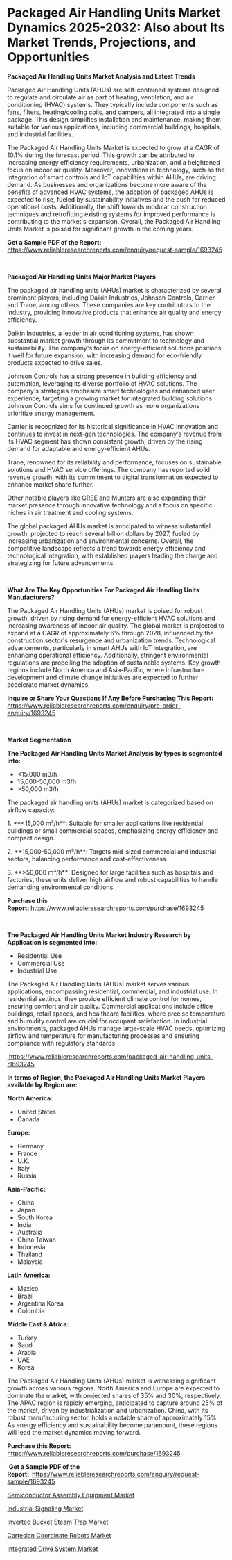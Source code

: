 <p><h1>Packaged Air Handling Units Market Dynamics 2025-2032: Also about Its Market Trends, Projections, and Opportunities</h1></p><p><strong>Packaged Air Handling Units Market Analysis and Latest Trends</strong></p>
<p><p>Packaged Air Handling Units (AHUs) are self-contained systems designed to regulate and circulate air as part of heating, ventilation, and air conditioning (HVAC) systems. They typically include components such as fans, filters, heating/cooling coils, and dampers, all integrated into a single package. This design simplifies installation and maintenance, making them suitable for various applications, including commercial buildings, hospitals, and industrial facilities.</p><p>The Packaged Air Handling Units Market is expected to grow at a CAGR of 10.1% during the forecast period. This growth can be attributed to increasing energy efficiency requirements, urbanization, and a heightened focus on indoor air quality. Moreover, innovations in technology, such as the integration of smart controls and IoT capabilities within AHUs, are driving demand. As businesses and organizations become more aware of the benefits of advanced HVAC systems, the adoption of packaged AHUs is expected to rise, fueled by sustainability initiatives and the push for reduced operational costs. Additionally, the shift towards modular construction techniques and retrofitting existing systems for improved performance is contributing to the market's expansion. Overall, the Packaged Air Handling Units Market is poised for significant growth in the coming years.</p></p>
<p><strong>Get a Sample PDF of the Report:&nbsp;</strong> <a href="https://www.reliableresearchreports.com/enquiry/request-sample/1693245?utm_campaign=7&utm_medium=2&utm_source=Github&utm_content=ia&utm_term=19022025&utm_id=packaged-air-handling-units">https://www.reliableresearchreports.com/enquiry/request-sample/1693245</a></p>
<p>&nbsp;</p>
<p><strong>Packaged Air Handling Units Major Market Players</strong></p>
<p><p>The packaged air handling units (AHUs) market is characterized by several prominent players, including Daikin Industries, Johnson Controls, Carrier, and Trane, among others. These companies are key contributors to the industry, providing innovative products that enhance air quality and energy efficiency.</p><p>Daikin Industries, a leader in air conditioning systems, has shown substantial market growth through its commitment to technology and sustainability. The company's focus on energy-efficient solutions positions it well for future expansion, with increasing demand for eco-friendly products expected to drive sales.</p><p>Johnson Controls has a strong presence in building efficiency and automation, leveraging its diverse portfolio of HVAC solutions. The company's strategies emphasize smart technologies and enhanced user experience, targeting a growing market for integrated building solutions. Johnson Controls aims for continued growth as more organizations prioritize energy management.</p><p>Carrier is recognized for its historical significance in HVAC innovation and continues to invest in next-gen technologies. The company's revenue from its HVAC segment has shown consistent growth, driven by the rising demand for adaptable and energy-efficient AHUs.</p><p>Trane, renowned for its reliability and performance, focuses on sustainable solutions and HVAC service offerings. The company has reported solid revenue growth, with its commitment to digital transformation expected to enhance market share further.</p><p>Other notable players like GREE and Munters are also expanding their market presence through innovative technology and a focus on specific niches in air treatment and cooling systems.</p><p>The global packaged AHUs market is anticipated to witness substantial growth, projected to reach several billion dollars by 2027, fueled by increasing urbanization and environmental concerns. Overall, the competitive landscape reflects a trend towards energy efficiency and technological integration, with established players leading the charge and strategizing for future advancements.</p></p>
<p>&nbsp;</p>
<p><strong>What Are The Key Opportunities For Packaged Air Handling Units Manufacturers?</strong></p>
<p><p>The Packaged Air Handling Units (AHUs) market is poised for robust growth, driven by rising demand for energy-efficient HVAC solutions and increasing awareness of indoor air quality. The global market is projected to expand at a CAGR of approximately 6% through 2028, influenced by the construction sector's resurgence and urbanization trends. Technological advancements, particularly in smart AHUs with IoT integration, are enhancing operational efficiency. Additionally, stringent environmental regulations are propelling the adoption of sustainable systems. Key growth regions include North America and Asia-Pacific, where infrastructure development and climate change initiatives are expected to further accelerate market dynamics.</p></p>
<p><strong>Inquire or Share Your Questions If Any Before Purchasing This Report:</strong> <a href="https://www.reliableresearchreports.com/enquiry/pre-order-enquiry/1693245?utm_campaign=7&utm_medium=2&utm_source=Github&utm_content=ia&utm_term=19022025&utm_id=packaged-air-handling-units">https://www.reliableresearchreports.com/enquiry/pre-order-enquiry/1693245</a></p>
<p>&nbsp;</p>
<p><strong>Market Segmentation</strong></p>
<p><strong>The Packaged Air Handling Units Market Analysis by types is segmented into:</strong></p>
<p><ul><li><15,000 m3/h</li><li>15,000-50,000 m3/h</li><li>>50,000 m3/h</li></ul></p>
<p><p>The packaged air handling units (AHUs) market is categorized based on airflow capacity: </p><p>1. **<15,000 m³/h**: Suitable for smaller applications like residential buildings or small commercial spaces, emphasizing energy efficiency and compact design. </p><p>2. **15,000-50,000 m³/h**: Targets mid-sized commercial and industrial sectors, balancing performance and cost-effectiveness. </p><p>3. **>50,000 m³/h**: Designed for large facilities such as hospitals and factories, these units deliver high airflow and robust capabilities to handle demanding environmental conditions.</p></p>
<p><strong>Purchase this Report:&nbsp;</strong><a href="https://www.reliableresearchreports.com/purchase/1693245?utm_campaign=7&utm_medium=2&utm_source=Github&utm_content=ia&utm_term=19022025&utm_id=packaged-air-handling-units">https://www.reliableresearchreports.com/purchase/1693245</a></p>
<p>&nbsp;</p>
<p><strong>The Packaged Air Handling Units Market Industry Research by Application is segmented into:</strong></p>
<p><ul><li>Residential Use</li><li>Commercial Use</li><li>Industrial Use</li></ul></p>
<p><p>The Packaged Air Handling Units (AHUs) market serves various applications, encompassing residential, commercial, and industrial use. In residential settings, they provide efficient climate control for homes, ensuring comfort and air quality. Commercial applications include office buildings, retail spaces, and healthcare facilities, where precise temperature and humidity control are crucial for occupant satisfaction. In industrial environments, packaged AHUs manage large-scale HVAC needs, optimizing airflow and temperature for manufacturing processes and ensuring compliance with regulatory standards.</p></p>
<p><a href="https://www.reliableresearchreports.com/packaged-air-handling-units-r1693245?utm_campaign=7&utm_medium=2&utm_source=Github&utm_content=ia&utm_term=19022025&utm_id=packaged-air-handling-units">&nbsp;https://www.reliableresearchreports.com/packaged-air-handling-units-r1693245</a></p>
<p><strong>In terms of Region, the Packaged Air Handling Units Market Players available by Region are:</strong></p>
<p>
    <p> <strong> North America: </strong>
        <ul>
            <li>United States</li>
            <li>Canada</li>
        </ul>
        </p> 
    <p> <strong> Europe: </strong>
        <ul>
            <li>Germany</li>
            <li>France</li>
            <li>U.K.</li>
            <li>Italy</li>
            <li>Russia</li>
        </ul>
        </p> 
    <p> <strong> Asia-Pacific: </strong>
        <ul>
            <li>China</li>
            <li>Japan</li>
            <li>South Korea</li>
            <li>India</li>
            <li>Australia</li>
            <li>China Taiwan</li>
            <li>Indonesia</li>
            <li>Thailand</li>
            <li>Malaysia</li>
        </ul>
        </p> 
    <p> <strong> Latin America: </strong>
        <ul>
            <li>Mexico</li>
            <li>Brazil</li>
            <li>Argentina Korea</li>
            <li>Colombia</li>
        </ul>
        </p> 
    <p> <strong> Middle East & Africa: </strong>
        <ul>
            <li>Turkey</li>
            <li>Saudi</li>
            <li>Arabia</li>
            <li>UAE</li>
            <li>Korea</li>
        </ul>
    </p>
    </p>
<p><p>The Packaged Air Handling Units (AHUs) market is witnessing significant growth across various regions. North America and Europe are expected to dominate the market, with projected shares of 35% and 30%, respectively. The APAC region is rapidly emerging, anticipated to capture around 25% of the market, driven by industrialization and urbanization. China, with its robust manufacturing sector, holds a notable share of approximately 15%. As energy efficiency and sustainability become paramount, these regions will lead the market dynamics moving forward.</p></p>
<p><strong>Purchase this Report: </strong><a href="https://www.reliableresearchreports.com/purchase/1693245?utm_campaign=7&utm_medium=2&utm_source=Github&utm_content=ia&utm_term=19022025&utm_id=packaged-air-handling-units">https://www.reliableresearchreports.com/purchase/1693245</a></p>
<p>&nbsp;<strong>Get a Sample PDF of the Report:&nbsp;&nbsp;</strong><a href="https://www.reliableresearchreports.com/enquiry/request-sample/1693245?utm_campaign=7&utm_medium=2&utm_source=Github&utm_content=ia&utm_term=19022025&utm_id=packaged-air-handling-units">https://www.reliableresearchreports.com/enquiry/request-sample/1693245</a></p>
<p><strong></strong></p>
<p><p><a href="https://github.com/hannajuana198484/Market-Research-Report-List-1/blob/main/semiconductor-assembly-equipment-market.md?utm_campaign=7&utm_medium=2&utm_source=Github&utm_content=ia&utm_term=19022025&utm_id=packaged-air-handling-units">Semiconductor Assembly Equipment Market</a></p><p><a href="https://github.com/zitanebeibit9/Market-Research-Report-List-1/blob/main/industrial-signaling-market.md?utm_campaign=7&utm_medium=2&utm_source=Github&utm_content=ia&utm_term=19022025&utm_id=packaged-air-handling-units">Industrial Signaling Market</a></p><p><a href="https://github.com/alanepetevi/Market-Research-Report-List-1/blob/main/inverted-bucket-steam-trap-market.md?utm_campaign=7&utm_medium=2&utm_source=Github&utm_content=ia&utm_term=19022025&utm_id=packaged-air-handling-units">Inverted Bucket Steam Trap Market</a></p><p><a href="https://github.com/carendesrochers299/Market-Research-Report-List-1/blob/main/cartesian-coordinate-robots-market.md?utm_campaign=7&utm_medium=2&utm_source=Github&utm_content=ia&utm_term=19022025&utm_id=packaged-air-handling-units">Cartesian Coordinate Robots Market</a></p><p><a href="https://github.com/loppibsr/Market-Research-Report-List-1/blob/main/integrated-drive-system-market.md?utm_campaign=7&utm_medium=2&utm_source=Github&utm_content=ia&utm_term=19022025&utm_id=packaged-air-handling-units">Integrated Drive System Market</a></p></p>